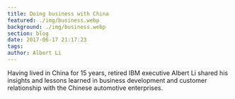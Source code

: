 ```yaml
---
title: Doing business with China
featured: ./img/business.webp
background: ./img/business.webp
section: blog
date: 2017-06-17 21:17:23
tags:
author: Albert Li
---
```


Having lived in China for 15 years, retired IBM executive Albert Li shared his insights and lessons learned in business development and customer relationship with the Chinese automotive enterprises.

